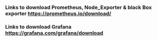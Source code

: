 ### Links to download Prometheus, Node_Exporter & black Box exporter https://prometheus.io/download/
### Links to download Grafana https://grafana.com/grafana/download
